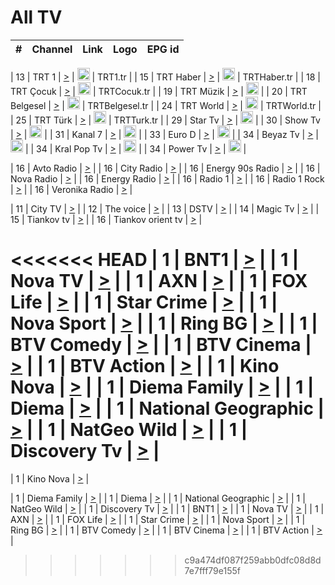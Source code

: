 <h1>All TV</h1>

| #   | Channel        | Link  | Logo | EPG id |
|:---:|:--------------:|:-----:|:----:|:------:|

| 13  | TRT 1            | [>](https://tv-trt1.medya.trt.com.tr/master.m3u8) | <img height="20" src="https://i.imgur.com/j786OLG.png"/> | TRT1.tr |
| 15  | TRT Haber        | [>](https://tv-trthaber.medya.trt.com.tr/master.m3u8) | <img height="20" src="https://i.imgur.com/OVfo8Ab.png"/> | TRTHaber.tr |
| 18  | TRT Çocuk        | [>](https://tv-trtcocuk.medya.trt.com.tr/master.m3u8) | <img height="20" src="https://i.imgur.com/QLFmD6d.png"/> | TRTCocuk.tr |
| 19  | TRT Müzik        | [>](https://tv-trtmuzik.medya.trt.com.tr/master.m3u8) | <img height="20" src="https://i.imgur.com/fIVFCEd.png"/> |
| 20  | TRT Belgesel     | [>](https://tv-trtbelgesel.medya.trt.com.tr/master.m3u8) | <img height="20" src="https://i.imgur.com/MGO87pe.png"/> | TRTBelgesel.tr |
| 24  | TRT World        | [>](https://tv-trtworld.medya.trt.com.tr/master.m3u8) | <img height="20" src="https://i.imgur.com/JEA2xpv.png"/> | TRTWorld.tr |
| 25  | TRT Türk         | [>](https://tv-trtturk.medya.trt.com.tr/master.m3u8) | <img height="20" src="https://i.imgur.com/OSTOQNw.png"/> | TRTTurk.tr |
| 29  | Star Tv   | [>](https://dogus-live.daioncdn.net/startv/startv_360p.m3u8) | <img height="20" src="https://i.imgur.com/IebUZx1.png"/> |
| 30  | Show Tv     | [>](https://ciner-live.daioncdn.net/showtv/showtv.m3u8) | <img height="20" src="https://i.imgur.com/IebUZx1.png"/> |
| 31  | Kanal 7     | [>](https://kanal7-live.daioncdn.net/kanal7/kanal7.m3u8) | <img height="20" src="https://i.imgur.com/IebUZx1.png"/> |
| 33  | Euro D    | [>](https://www.youtube.com/user/KanalD/live) | <img height="20" src="https://i.imgur.com/IebUZx1.png"/> |
| 34  | Beyaz Tv     | [>](https://beyaztv-live.daioncdn.net/beyaztv/beyaztv.m3u8) | <img height="20" src="https://i.imgur.com/IebUZx1.png"/> |
| 34  | Kral Pop Tv     | [>](https://www.youtube.com/watch?v=GuFTuKoXepw) | <img height="20" src="https://i.imgur.com/IebUZx1.png"/> |
| 34  | Power Tv     | [>](https://livetv.powerapp.com.tr/powerTV/powerhd.smil/chunklist.m3u8) | <img height="20" src="https://i.imgur.com/IebUZx1.png"/> |

| 16  | Avto Radio | [>](http://stream.metacast.eu/avtoradio.mp3.m3u) |
| 16  | City Radio | [>](http://stream.metacast.eu/city.aac.m3u) |
| 16  | Energy 90s Radio | [>](http://stream.metacast.eu/energy-90s.m3u) |
| 16  | Nova Radio | [>](http://stream.metacast.eu/nova.aac.m3u) |
| 16  | Energy Radio | [>](http://stream.metacast.eu/nrj.aac.m3u) |
| 16  | Radio 1 | [>](http://stream.metacast.eu/radio1.aac.m3u) |
| 16  | Radio 1 Rock | [>](http://stream.metacast.eu/radio1rock.aac.m3u) |
| 16  | Veronika Radio | [>](http://stream.metacast.eu/veronika.aac.m3u) |

| 11  | City TV | [>](https://tv.city.bg/play/tshls/citytv/index.m3u8) |
| 12  | The voice | [>](https://bss1.neterra.tv/thevoice/thevoice.m3u8) |
| 13  | DSTV | [>](http://46.249.95.140:8081/hls/data.m3u8) |
| 14  | Magic Tv | [>](https://bss1.neterra.tv/magictv/magictv.m3u8) |
| 15  | Tiankov tv | [>](https://streamer103.neterra.tv/tiankov-folk/live.m3u8) |
| 16  | Tiankov orient tv | [>](https://streamer103.neterra.tv/tiankov-orient/live.m3u8) |

<<<<<<< HEAD
| 1 | BNT1 | [>](https://ymkaya.xyz:39192/tv/bnt1/playlist.m3u8?wmsAuthSign=c2VydmVyX3RpbWU9NS8zMS8yMDI1IDY6NDM6NDYgUE0maGFzaF92YWx1ZT1xaDlPSWM0MXdzKzVOd2VrRjIyUzF3PT0mdmFsaWRtaW51dGVzPTYw) |
| 1 | Nova TV | [>](https://ymkaya.xyz:39192/tv/novatv/playlist.m3u8?wmsAuthSign=c2VydmVyX3RpbWU9NS8zMS8yMDI1IDY6NDM6NTYgUE0maGFzaF92YWx1ZT1FOCtDeGFDU0MrbmJCUTRJcDd0RHZRPT0mdmFsaWRtaW51dGVzPTYw) |
| 1 | AXN | [>](https://ymkaya.xyz:39192/tv/axn/playlist.m3u8?wmsAuthSign=c2VydmVyX3RpbWU9NS8zMS8yMDI1IDY6NDQ6MDYgUE0maGFzaF92YWx1ZT1MNzFPeWJ3RFQxN2l3NjFBUllaaTJBPT0mdmFsaWRtaW51dGVzPTYw) |
| 1 | FOX Life | [>](https://ymkaya.xyz:39192/tv/foxlife/playlist.m3u8?wmsAuthSign=c2VydmVyX3RpbWU9NS8zMS8yMDI1IDY6NDQ6MTYgUE0maGFzaF92YWx1ZT1FNWM2ZXEyRldZSDBmbVN4OGl3dkpRPT0mdmFsaWRtaW51dGVzPTYw) |
| 1 | Star Crime | [>](https://ymkaya.xyz:39192/tv/foxcrime/playlist.m3u8?wmsAuthSign=c2VydmVyX3RpbWU9NS8zMS8yMDI1IDY6NDQ6MjYgUE0maGFzaF92YWx1ZT16RkQ3eWJpY1FjZUJCLy9EL0wwcDJnPT0mdmFsaWRtaW51dGVzPTYw) |
| 1 | Nova Sport | [>](https://ymkaya.xyz:39192/tv/novasport/playlist.m3u8?wmsAuthSign=c2VydmVyX3RpbWU9NS8zMS8yMDI1IDY6NDQ6MzUgUE0maGFzaF92YWx1ZT1ZcUo4RTZxTmlJbCsyY0NVQnM4U1RRPT0mdmFsaWRtaW51dGVzPTYw) |
| 1 | Ring BG | [>](https://ymkaya.xyz:39192/tv/ringbg/playlist.m3u8?wmsAuthSign=c2VydmVyX3RpbWU9NS8zMS8yMDI1IDY6NDQ6NDUgUE0maGFzaF92YWx1ZT1QWmxUaHpSbFM2dEQvQ2RkRWlqQ2ZRPT0mdmFsaWRtaW51dGVzPTYw) |
| 1 | BTV Comedy | [>](https://ymkaya.xyz:39192/tv/btvcomedy/playlist.m3u8?wmsAuthSign=c2VydmVyX3RpbWU9NS8zMS8yMDI1IDY6NDQ6NTUgUE0maGFzaF92YWx1ZT1uZkhTMXVRS2ExcGpKRWhJOWlYOGZRPT0mdmFsaWRtaW51dGVzPTYw) |
| 1 | BTV Cinema | [>](https://ymkaya.xyz:39192/tv/btvcinema/playlist.m3u8?wmsAuthSign=c2VydmVyX3RpbWU9NS8zMS8yMDI1IDY6NDU6MDkgUE0maGFzaF92YWx1ZT16WHFXUW93Q3J2OEh5aFl1dHdjNjVnPT0mdmFsaWRtaW51dGVzPTYw) |
| 1 | BTV Action | [>](https://ymkaya.xyz:39192/tv/btvaction/playlist.m3u8?wmsAuthSign=c2VydmVyX3RpbWU9NS8zMS8yMDI1IDY6NDU6MjEgUE0maGFzaF92YWx1ZT0yZWMrVUtUblhFOS8rUDZTdWNCZjJRPT0mdmFsaWRtaW51dGVzPTYw) |
| 1 | Kino Nova | [>](https://ymkaya.xyz:39192/tv/kinonova/playlist.m3u8?wmsAuthSign=c2VydmVyX3RpbWU9NS8zMS8yMDI1IDY6NDU6MzEgUE0maGFzaF92YWx1ZT1qRVp3L3YyRk1xL3lOMXNIWm9pbExnPT0mdmFsaWRtaW51dGVzPTYw) |
| 1 | Diema Family | [>](https://ymkaya.xyz:39192/tv/diemafamily/playlist.m3u8?wmsAuthSign=c2VydmVyX3RpbWU9NS8zMS8yMDI1IDY6NDU6NDEgUE0maGFzaF92YWx1ZT04NEJnZys3cU5PRlBSM21hamc3c0VBPT0mdmFsaWRtaW51dGVzPTYw) |
| 1 | Diema | [>](https://ymkaya.xyz:39192/tv/diema/playlist.m3u8?wmsAuthSign=c2VydmVyX3RpbWU9NS8zMS8yMDI1IDY6NDU6NTIgUE0maGFzaF92YWx1ZT1SUWpwVG9SWVIxNmk4SkpwRytTN0tBPT0mdmFsaWRtaW51dGVzPTYw) |
| 1 | National Geographic | [>](https://ymkaya.xyz:39192/tv/natgeo/playlist.m3u8?wmsAuthSign=c2VydmVyX3RpbWU9NS8zMS8yMDI1IDY6NDY6MDMgUE0maGFzaF92YWx1ZT1KR0UzcW1oQkVIZUdXU2hueVh2cXFRPT0mdmFsaWRtaW51dGVzPTYw) |
| 1 | NatGeo Wild | [>](https://ymkaya.xyz:39192/tv/natgeowild/playlist.m3u8?wmsAuthSign=c2VydmVyX3RpbWU9NS8zMS8yMDI1IDY6NDY6MTYgUE0maGFzaF92YWx1ZT02Nmd4Q3pwYS8rblJlMUlSRXY3eWdnPT0mdmFsaWRtaW51dGVzPTYw) |
| 1 | Discovery Tv | [>](https://ymkaya.xyz:39192/tv/discovery/playlist.m3u8?wmsAuthSign=c2VydmVyX3RpbWU9NS8zMS8yMDI1IDY6NDY6MjcgUE0maGFzaF92YWx1ZT1HeW4yNnRoeE03MU1GZ1hQRW5ONUxnPT0mdmFsaWRtaW51dGVzPTYw) |
=======


| 1 | Kino Nova | [>](https://ymkaya.xyz:11336/tv/kinonova/playlist.m3u8?wmsAuthSign=c2VydmVyX3RpbWU9MS8yLzIwMjUgNDo0MDoyMCBBTSZoYXNoX3ZhbHVlPWlFS1FrWEtMMVRFM3l5YklUWUJQUHc9PSZ2YWxpZG1pbnV0ZXM9NjA=) |

| 1 | Diema Family | [>](https://ymkaya.xyz:11336/tv/diemafamily/playlist.m3u8?wmsAuthSign=c2VydmVyX3RpbWU9MS8yLzIwMjUgNDo0MDozMCBBTSZoYXNoX3ZhbHVlPUVUaTVKTldvZTF5WVVCM0YwL21kaXc9PSZ2YWxpZG1pbnV0ZXM9NjA=) |
| 1 | Diema | [>](https://ymkaya.xyz:11336/tv/diema/playlist.m3u8?wmsAuthSign=c2VydmVyX3RpbWU9MS8yLzIwMjUgNDo0MDo0MCBBTSZoYXNoX3ZhbHVlPVlYMWVJT2NuUjNpUTBsaytEUFFOS2c9PSZ2YWxpZG1pbnV0ZXM9NjA=) |
| 1 | National Geographic | [>](https://ymkaya.xyz:11336/tv/natgeo/playlist.m3u8?wmsAuthSign=c2VydmVyX3RpbWU9MS8yLzIwMjUgNDo0MTo0MSBBTSZoYXNoX3ZhbHVlPTJQTlVmcG5nYWx0M013eUhGRGxnd0E9PSZ2YWxpZG1pbnV0ZXM9NjA=) |
| 1 | NatGeo Wild | [>](https://ymkaya.xyz:11336/tv/natgeowild/playlist.m3u8?wmsAuthSign=c2VydmVyX3RpbWU9MS8yLzIwMjUgNDo0MTo1MSBBTSZoYXNoX3ZhbHVlPVl1OXZaTTliN0hGWEN3eDBYd1duNkE9PSZ2YWxpZG1pbnV0ZXM9NjA=) |
| 1 | Discovery Tv | [>](https://ymkaya.xyz:11336/tv/discovery/playlist.m3u8?wmsAuthSign=c2VydmVyX3RpbWU9MS8yLzIwMjUgNDo0MjowMSBBTSZoYXNoX3ZhbHVlPWtBQmdLNlY2RmQwWElzMVYzSDJyVkE9PSZ2YWxpZG1pbnV0ZXM9NjA=) |
| 1 | BNT1 | [>](https://ymkaya.xyz:11336/tv/bnt1/playlist.m3u8?wmsAuthSign=c2VydmVyX3RpbWU9MS8yLzIwMjUgNDozODozOCBBTSZoYXNoX3ZhbHVlPVVrMVlRQXpJWlhYeUh6ZFVpSC9NMUE9PSZ2YWxpZG1pbnV0ZXM9NjA=) |
| 1 | Nova TV | [>](https://ymkaya.xyz:11336/tv/novatv/playlist.m3u8?wmsAuthSign=c2VydmVyX3RpbWU9MS8yLzIwMjUgNDozODo0OCBBTSZoYXNoX3ZhbHVlPUVxQjh1a0ZzYkVGZU8zZDFGTzdreVE9PSZ2YWxpZG1pbnV0ZXM9NjA=) |
| 1 | AXN | [>](https://ymkaya.xyz:11336/tv/axn/playlist.m3u8?wmsAuthSign=c2VydmVyX3RpbWU9MS8yLzIwMjUgNDozODo1OCBBTSZoYXNoX3ZhbHVlPUpkWStGY1hkNXhaOVpPZ0thQ0FZL3c9PSZ2YWxpZG1pbnV0ZXM9NjA=) |
| 1 | FOX Life | [>](https://ymkaya.xyz:11336/tv/foxlife/playlist.m3u8?wmsAuthSign=c2VydmVyX3RpbWU9MS8yLzIwMjUgNDozOToxMCBBTSZoYXNoX3ZhbHVlPWt1ZDc1T3AzYlZDTjJnSy9TU0xJZlE9PSZ2YWxpZG1pbnV0ZXM9NjA=) |
| 1 | Star Crime | [>](https://ymkaya.xyz:11336/tv/foxcrime/playlist.m3u8?wmsAuthSign=c2VydmVyX3RpbWU9MS8yLzIwMjUgNDozOToyMCBBTSZoYXNoX3ZhbHVlPXIwVU45Nm9FR1l2enNkTG9TanBxbmc9PSZ2YWxpZG1pbnV0ZXM9NjA=) |
| 1 | Nova Sport | [>](https://ymkaya.xyz:11336/tv/novasport/playlist.m3u8?wmsAuthSign=c2VydmVyX3RpbWU9MS8yLzIwMjUgNDozOTozMCBBTSZoYXNoX3ZhbHVlPXlSZ0UxazVaM0xhSmc0NmR4T0c1T2c9PSZ2YWxpZG1pbnV0ZXM9NjA=) |
| 1 | Ring BG | [>](https://ymkaya.xyz:11336/tv/ringbg/playlist.m3u8?wmsAuthSign=c2VydmVyX3RpbWU9MS8yLzIwMjUgNDozOTo0MCBBTSZoYXNoX3ZhbHVlPTR4aUlFNHVUYWN4enY1WkVuOFZma2c9PSZ2YWxpZG1pbnV0ZXM9NjA=) |
| 1 | BTV Comedy | [>](https://ymkaya.xyz:11336/tv/btvcomedy/playlist.m3u8?wmsAuthSign=c2VydmVyX3RpbWU9MS8yLzIwMjUgNDozOTo1MCBBTSZoYXNoX3ZhbHVlPUtrMTJ2RHNTTUU1RFp1ZkVOdXFSK3c9PSZ2YWxpZG1pbnV0ZXM9NjA=) |
| 1 | BTV Cinema | [>](https://ymkaya.xyz:11336/tv/btvcinema/playlist.m3u8?wmsAuthSign=c2VydmVyX3RpbWU9MS8yLzIwMjUgNDozOTo1OSBBTSZoYXNoX3ZhbHVlPTZWcU9FZW56cG1NM1lrYy8xNE5NeHc9PSZ2YWxpZG1pbnV0ZXM9NjA=) |
| 1 | BTV Action | [>](https://ymkaya.xyz:11336/tv/btvaction/playlist.m3u8?wmsAuthSign=c2VydmVyX3RpbWU9MS8yLzIwMjUgNDo0MDoxMCBBTSZoYXNoX3ZhbHVlPUlDd0ErRkZVWThyMVZwR3c2REdGZ3c9PSZ2YWxpZG1pbnV0ZXM9NjA=) |
>>>>>>> c9a474df087f259abb0dfc08d8d7e7fff79e155f
